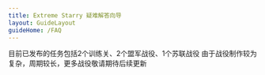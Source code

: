 ```yaml
---
title: Extreme Starry 疑难解答向导
layout: GuideLayout
guideHome: /FAQ
---
```


目前已发布的任务包括2个训练关、2个盟军战役、1个苏联战役
由于战役制作较为复杂，周期较长，更多战役敬请期待后续更新
